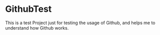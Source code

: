 # GithubTest
This is a test Project just for testing the usage of Github, and helps me to understand how Github works.
